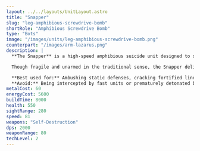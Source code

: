 ```yaml
---
layout: ../../layouts/UnitLayout.astro
title: "Snapper"
slug: "leg-amphibious-screwdrive-bomb"
shortRole: "Amphibious Screwdrive Bomb"
type: "Bots"
image: "/images/units/leg-amphibious-screwdrive-bomb.png"
counterpart: "/images/arm-lazarus.png"
description: |
  **The Snapper** is a high-speed amphibious suicide unit designed to slip through enemy lines and detonate directly on priority targets. With its screwdrive propulsion system, it navigates land and water with ease, making it a flexible and terrifying threat from multiple fronts.

  Though fragile and unarmed in the traditional sense, the Snapper delivers a devastating self-destruction blast capable of crippling clusters of units or obliterating static defenses. Best used in swarms or flanking maneuvers to punch holes in fortified positions.

  **Best used for:** Ambushing static defenses, cracking fortified lines, destroying high-value targets  
  **Avoid:** Being intercepted by fast units or prematurely detonated by area-of-effect fire
metalCost: 60
energyCost: 5600
buildTime: 8000
health: 550
sightRange: 280
speed: 81
weapons: "Self-Destruction"
dps: 2000
weaponRange: 80
techLevel: 2
---
```

